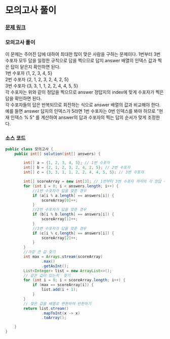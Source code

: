 # 모의고사 풀이

### [문제 링크](https://school.programmers.co.kr/learn/courses/30/lessons/42840)

### 모의고사 풀이
이 문제는 주어진 답에 대하여 최대한 많이 맞은 사람을 구하는 문제이다.
1번부터 3번 수포자 모두 답을 일정한 규칙으로 답을 찍으므로 답지 answer 배열의 인덱스 값과 찍은 답이 닽은지 확인하면 된다. </br>
1번 수포자 {1, 2, 3, 4, 5} </br>
2번 수포자 {2, 1, 2, 3, 2, 4, 2, 5} </br>
3번 수포자 {3, 3, 1, 1, 2, 2, 4, 4, 5, 5} </br>
각 수포자는 위와 같이 정답을 찍으므로 answer 정답지의 index에 맞게 수포자가 찍은 답을 확인하면 된다. </br>
각 수포자들의 답은 반복되므로 회전하는 식으로 answer 배열의 값과 비교해야 한다. </br>
예를 들면 answer 답지의 인덱스가 5라면 1번 수포자는 0번 인덱스를 봐야 하므로 "현재 인덱스 % 5" 를 계산하여 answer의 답과 수포자의 찍는 답의 순서가 맞게 조정한다.


### 소스 코드

```java
public class 모의고사 {
    public int[] solution(int[] answers) {

        int[] a = {1, 2, 3, 4, 5}; // 1번 수포자
        int[] b = {2, 1, 2, 3, 2, 4, 2, 5}; // 2번 수포자
        int[] c = {3, 3, 1, 1, 2, 2, 4, 4, 5, 5}; // 3번 수포자

        int[] scoreArray = new int[3]; // 1번부터 3번 수포자 까지의 각 정답 수
        for (int i = 0; i < answers.length; i++) {
            //1번 수포자가 답을 맞춘 경우
            if (a[i % a.length] == answers[i]) {
                scoreArray[0]++;
            }
            //2번 수포자가 답을 맞춘 경우
            if (b[i % b.length] == answers[i]) {
                scoreArray[1]++;
            }
            //3번 수포자가 답을 맞춘 경우
            if (c[i % c.length] == answers[i]) {
                scoreArray[2]++;
            }
        }
        //가장 큰 값 찾기
        int max = Arrays.stream(scoreArray)
                .max()
                .getAsInt();
        List<Integer> list = new ArrayList<>();
        // 같은 값이 있는지  찾기
        for (int i = 0; i < scoreArray.length; i++) {
            if (max == scoreArray[i]) {
                list.add(i + 1);
            }
        }
        // 찾은 값을 배열로 변환하여 반환하기
        return list.stream()
                .mapToInt(x -> x)
                .toArray();

    }
}
```